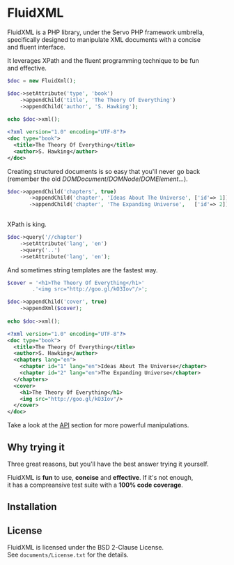 # FluidXML

FluidXML is a PHP library, under the Servo PHP framework umbrella,  
specifically designed to manipulate XML documents with a concise  
and fluent interface.

It leverages XPath and the fluent programming technique to be fun  
and effective.

```php
$doc = new FluidXml();

$doc->setAttribute('type', 'book')
    ->appendChild('title', 'The Theory Of Everything')
    ->appendChild('author', 'S. Hawking');
    
echo $doc->xml();
```

```xml
<?xml version="1.0" encoding="UTF-8"?>
<doc type="book">
  <title>The Theory Of Everything</title>
  <author>S. Hawking</author>
</doc>
```

Creating structured documents is so easy that you'll never go back  
(remember the old _DOMDocument_/_DOMNode_/_DOMElement_...).

```php
$doc->appendChild('chapters', true)
       ->appendChild('chapter', 'Ideas About The Universe', ['id'=> 1])
       ->appendChild('chapter', 'The Expanding Universe',   ['id'=> 2]);
         
```

XPath is king.

```php
$doc->query('//chapter')
    ->setAttribute('lang', 'en')
    ->query('..')
    ->setAttribute('lang', 'en');
```

And sometimes string templates are the fastest way.

```php
$cover = '<h1>The Theory Of Everything</h1>'
        .'<img src="http://goo.gl/kO3Iov"/>';

$doc->appendChild('cover', true)
    ->appendXml($cover);
    
echo $doc->xml();
```

```xml
<?xml version="1.0" encoding="UTF-8"?>
<doc type="book">
  <title>The Theory Of Everything</title>
  <author>S. Hawking</author>
  <chapters lang="en">
    <chapter id="1" lang="en">Ideas About The Universe</chapter>
    <chapter id="2" lang="en">The Expanding Universe</chapter>
  </chapters>
  <cover>
    <h1>The Theory Of Everything</h1>
    <img src="http://goo.gl/kO3Iov"/>
  </cover>
</doc>
```

Take a look at the [API][api] section for more powerful manipulations.


## Why trying it
Three great reasons, but you'll have the best answer trying it yourself.

FluidXML is **fun** to use, **concise** and **effective**. If it's not enough,  
it has a compreansive test suite with a **100% code coverage**.


## Installation

[api]: https://link/url

## License
FluidXML is licensed under the BSD 2-Clause License.  
See `documents/License.txt` for the details.
